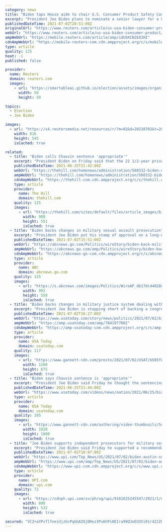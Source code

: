 ```yaml
---
category: news
title: "Biden taps House aide to chair U.S. Consumer Product Safety Commission"
excerpt: "President Joe Biden plans to nominate a senior lawyer for a U.S. House of Representatives committee to chair the Consumer Product Safety Commission (CPSC), along with a lawyer at the agency for another commissioner slot,"
publishedDateTime: 2021-07-02T20:51:00Z
originalUrl: "https://www.reuters.com/article/us-usa-biden-consumer-product/biden-taps-house-aide-to-chair-u-s-consumer-product-safety-commission-idUSKCN2E828R"
webUrl: "https://www.reuters.com/article/us-usa-biden-consumer-product/biden-taps-house-aide-to-chair-u-s-consumer-product-safety-commission-idUSKCN2E828R"
ampWebUrl: "https://mobile.reuters.com/article/amp/idUSKCN2E82HI"
cdnAmpWebUrl: "https://mobile-reuters-com.cdn.ampproject.org/c/s/mobile.reuters.com/article/amp/idUSKCN2E82HI"
type: article
quality: 125
heat: -1
published: false

provider:
  name: Reuters
  domain: reuters.com
  images:
    - url: "https://smartableai.github.io/election/assets/images/organizations/reuters.com-50x50.jpg"
      width: 50
      height: 50

topics:
  - Election
  - Joe Biden

images:
  - url: "https://s4.reutersmedia.net/resources/r/?m=02&d=20210702&t=2&i=1567750538&w=&fh=545px&fw=&ll=&pl=&sq=&r=LYNXNPEH61198"
    width: 816
    height: 545
    isCached: true

related:
  - title: "Biden calls Chauvin sentence 'appropriate'"
    excerpt: "President Biden on Friday said that the 22 1/2-year prison sentence handed down to former Minneapolis police officer Derek Chauvin for the murder of George Floyd seemed “appropriate.”"
    publishedDateTime: 2021-06-25T21:42:00Z
    webUrl: "https://thehill.com/homenews/administration/560332-biden-calls-chauvin-sentence-appropriate"
    ampWebUrl: "https://thehill.com/homenews/administration/560332-biden-calls-chauvin-sentence-appropriate?amp"
    cdnAmpWebUrl: "https://thehill-com.cdn.ampproject.org/c/s/thehill.com/homenews/administration/560332-biden-calls-chauvin-sentence-appropriate?amp"
    type: article
    provider:
      name: The Hill
      domain: thehill.com
    quality: 125
    images:
      - url: "https://thehill.com/sites/default/files/article_images/bidenjoe_06252021getty.png"
        width: 980
        height: 551
        isCached: true
  - title: "Biden backs changes in military sexual assault prosecution"
    excerpt: "President Joe Biden put his stamp of approval on a long-debated change to the military justice system that would remove decisions on prosecuting sexual assault cases from military commanders"
    publishedDateTime: 2021-07-02T15:51:00Z
    webUrl: "https://abcnews.go.com/Politics/wireStory/biden-back-military-sexual-assault-prosecution-78632365"
    ampWebUrl: "https://abcnews.go.com/amp/Politics/wireStory/biden-back-military-sexual-assault-prosecution-78632365"
    cdnAmpWebUrl: "https://abcnews-go-com.cdn.ampproject.org/c/s/abcnews.go.com/amp/Politics/wireStory/biden-back-military-sexual-assault-prosecution-78632365"
    type: article
    provider:
      name: ABC
      domain: abcnews.go.com
    quality: 125
    images:
      - url: "https://s.abcnews.com/images/Politics/WireAP_db17dc44020d455f97c80221516090b5_16x9_992.jpg"
        width: 992
        height: 558
        isCached: true
  - title: "Biden backs changes in military justice system dealing with sexual assault prosecutions"
    excerpt: "President Joe Biden is stopping short of backing a congressional effort to strip commanders of oversight of all major crimes."
    publishedDateTime: 2021-07-02T16:27:00Z
    webUrl: "https://www.usatoday.com/story/news/politics/2021/07/02/biden-backs-changes-military-justice-system-sexual-assault-cases/7841977002/"
    ampWebUrl: "https://amp.usatoday.com/amp/7841977002"
    cdnAmpWebUrl: "https://amp-usatoday-com.cdn.ampproject.org/c/s/amp.usatoday.com/amp/7841977002"
    type: article
    provider:
      name: USA Today
      domain: usatoday.com
    quality: 117
    images:
      - url: "https://www.gannett-cdn.com/presto/2021/07/02/USAT/b585f877-d44d-4616-b6c8-175fc85090de-AP21183546674915.jpg?auto=webp&crop=5344,3006,x1,y557&format=pjpg&width=1200"
        width: 1200
        height: 675
        isCached: true
  - title: "Biden says Chauvin sentence is 'appropriate'"
    excerpt: "President Joe Biden said Friday he thought the sentencing of Derek Chauvin to 22 1/2 years in prison for the death of George Floyd \"seems to be appropriate.\" But he acknowledged he didn't have all the details."
    publishedDateTime: 2021-06-25T21:44:00Z
    webUrl: "https://www.usatoday.com/videos/news/nation/2021/06/25/biden-says-chauvin-sentence-appropriate/5352164001/"
    type: article
    provider:
      name: USA Today
      domain: usatoday.com
    quality: 105
    images:
      - url: "https://www.gannett-cdn.com/authoring/video-thumbnails/5da7513e-c6b8-4b3f-b476-2d5193e02fc1_poster.jpg?quality=10"
        width: 1920
        height: 1080
        isCached: true
  - title: "Joe Biden supports independent prosecutors for military sexual assault cases"
    excerpt: "President Joe Biden said Friday he supported a recommendation that independent prosecutors take over sexual assault cases in the U.S. military rather than the current chain of command."
    publishedDateTime: 2021-07-02T18:07:00Z
    webUrl: "https://www.upi.com/Top_News/US/2021/07/02/biden-austin-sexual-assault-prosecutors/9161625245547/"
    ampWebUrl: "https://www.upi.com/amp/Top_News/US/2021/07/02/biden-austin-sexual-assault-prosecutors/9161625245547/"
    cdnAmpWebUrl: "https://www-upi-com.cdn.ampproject.org/c/s/www.upi.com/amp/Top_News/US/2021/07/02/biden-austin-sexual-assault-prosecutors/9161625245547/"
    type: article
    provider:
      name: UPI.com
      domain: upi.com
    quality: 72
    images:
      - url: "https://cdnph.upi.com/sv/ph/og/upi/9161625245547/2021/1/eda8c6537a144a4d0e130c98bc033694/v1.5/Joe-Biden-supports-independent-prosecutors-for-military-sexual-assault-cases.jpg"
        width: 800
        height: 532
        isCached: true

secured: "VCZ+aYPxflfneiUjzGcPqGGAIOjDHoz3Pu6hPi0EIra99QJoEU3Vi91r4ZJZ0L9uy7Io9WAF90LIPZOkgdu6GcABQE+9j/BkyLhyAm1L/DQwTh9drVxIGZUt4yPDcxFAdM/g7aQ/QE1l1Z05It+37d10qowJ7z6CeMcpcxf1oiIdjUk3CCRPfxCGn2kRGDPcLdB7tepvOko49RncW5qNUz6HCXoa04f8zNLi1EoUL4kwqgjVzBDDqzPiOt5IKw35xk5fqubk3exJqtwGK9QkpBpV7OIKs4OY1BeCWr2pgcghDbelr7TeG10rI0x8NQGWFdXraaY0kFB58begnH5l2XtussUYfGYgQbSnToatY0w=;4JgNEypiTfVvDz+iY50xxQ=="
---
```



